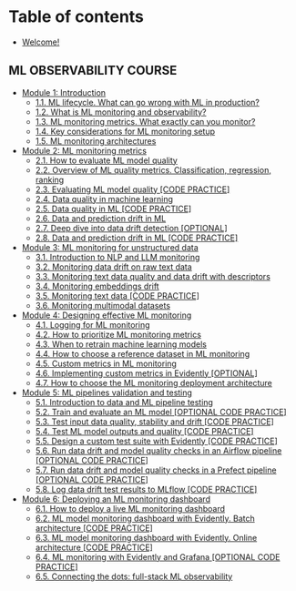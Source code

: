 # Table of contents

* [Welcome!](README.md)

## ML OBSERVABILITY COURSE

* [Module 1: Introduction](ml-observability-course/module-1-introduction/readme.md)
  * [1.1. ML lifecycle. What can go wrong with ML in production?](ml-observability-course/module-1-introduction/ml-lifecycle.md)
  * [1.2. What is ML monitoring and observability?](ml-observability-course/module-1-introduction/ml-monitoring-observability.md)
  * [1.3. ML monitoring metrics. What exactly can you monitor?](ml-observability-course/module-1-introduction/ml-monitoring-metrics.md)  
  * [1.4. Key considerations for ML monitoring setup](ml-observability-course/module-1-introduction/ml-monitoring-setup.md)
  * [1.5. ML monitoring architectures](ml-observability-course/module-1-introduction/ml-monitoring-architectures.md)
* [Module 2: ML monitoring metrics](ml-observability-course/module-2-ml-monitoring-metrics/readme.md)
  * [2.1. How to evaluate ML model quality](ml-observability-course/module-2-ml-monitoring-metrics/evaluate-ml-model-quality.md)
  * [2.2. Overview of ML quality metrics. Classification, regression, ranking](ml-observability-course/module-2-ml-monitoring-metrics/ml-quality-metrics-classification-regression-ranking.md)
  * [2.3. Evaluating ML model quality [CODE PRACTICE]](ml-observability-course/module-2-ml-monitoring-metrics/ml-model-quality-code-practice.md)
  * [2.4. Data quality in machine learning](ml-observability-course/module-2-ml-monitoring-metrics/data-quality-in-ml.md)
  * [2.5. Data quality in ML [CODE PRACTICE]](ml-observability-course/module-2-ml-monitoring-metrics/data-quality-code-practice.md)
  * [2.6. Data and prediction drift in ML](ml-observability-course/module-2-ml-monitoring-metrics/data-prediction-drift-in-ml.md)
  * [2.7. Deep dive into data drift detection [OPTIONAL]](ml-observability-course/module-2-ml-monitoring-metrics/data-drift-deep-dive.md)
  * [2.8. Data and prediction drift in ML [CODE PRACTICE]](ml-observability-course/module-2-ml-monitoring-metrics/data-prediction-drift-code-practice.md)
* [Module 3: ML monitoring for unstructured data](ml-observability-course/module-3-ml-monitoring-for-unstructured-data/readme.md)
  * [3.1. Introduction to NLP and LLM monitoring](ml-observability-course/module-3-ml-monitoring-for-unstructured-data/introduction-nlp-llm-monitoring.md)
  * [3.2. Monitoring data drift on raw text data](ml-observability-course/module-3-ml-monitoring-for-unstructured-data/monitoring-data-drift-on-raw-text-data.md)
  * [3.3. Monitoring text data quality and data drift with descriptors](ml-observability-course/module-3-ml-monitoring-for-unstructured-data/monitoring-data-drift-with-descriptors.md)
  * [3.4. Monitoring embeddings drift](ml-observability-course/module-3-ml-monitoring-for-unstructured-data/monitoring-embeddings-drift.md)
  * [3.5. Monitoring text data [CODE PRACTICE]](ml-observability-course/module-3-ml-monitoring-for-unstructured-data/monitoring-text-data-code-practice.md)
  * [3.6. Monitoring multimodal datasets](ml-observability-course/module-3-ml-monitoring-for-unstructured-data/monitoring-multimodal-datasets.md)
* [Module 4: Designing effective ML monitoring](ml-observability-course/module-4-designing-effective-ml-monitoring/readme.md)
  * [4.1. Logging for ML monitoring](ml-observability-course/module-4-designing-effective-ml-monitoring/logging-ml-monitoring.md)
  * [4.2. How to prioritize ML monitoring metrics](ml-observability-course/module-4-designing-effective-ml-monitoring/how-to-prioritize-monitoring-metrics.md)
  * [4.3. When to retrain machine learning models](ml-observability-course/module-4-designing-effective-ml-monitoring/when-to-retrain-ml-models.md)
  * [4.4. How to choose a reference dataset in ML monitoring](ml-observability-course/module-4-designing-effective-ml-monitoring/how-to-choose-reference-dataset-ml-monitoring.md)
  * [4.5. Custom metrics in ML monitoring](ml-observability-course/module-4-designing-effective-ml-monitoring/custom-metrics-ml-monitoring.md)
  * [4.6. Implementing custom metrics in Evidently [OPTIONAL]](ml-observability-course/module-4-designing-effective-ml-monitoring/custom-metrics-evidently-code-practice.md)
  * [4.7. How to choose the ML monitoring deployment architecture](ml-observability-course/module-4-designing-effective-ml-monitoring/choosing-ml-monitoring-deployment-architecture.md)
* [Module 5: ML pipelines validation and testing](ml-observability-course/module-5-ml-pipelines-validation-and-testing/readme.md)
  * [5.1. Introduction to data and ML pipeline testing](ml-observability-course/module-5-ml-pipelines-validation-and-testing/introduction-data-ml-pipeline-testing.md)
  * [5.2. Train and evaluate an ML model [OPTIONAL CODE PRACTICE]](ml-observability-course/module-5-ml-pipelines-validation-and-testing/train-evaluate-ml-model-code-practice.md)
  * [5.3. Test input data quality, stability and drift [CODE PRACTICE]](ml-observability-course/module-5-ml-pipelines-validation-and-testing/test-input-data-quality-stability-drift-code-practice.md)
  * [5.4. Test ML model outputs and quality [CODE PRACTICE]](ml-observability-course/module-5-ml-pipelines-validation-and-testing/test-ml-model-outputs-quality-code-practice.md)
  * [5.5. Design a custom test suite with Evidently [CODE PRACTICE]](ml-observability-course/module-5-ml-pipelines-validation-and-testing/design-custom-test-suite-evidently-code-practice.md)
  * [5.6. Run data drift and model quality checks in an Airflow pipeline [OPTIONAL CODE PRACTICE]](ml-observability-course/module-5-ml-pipelines-validation-and-testing/data-drift-model-quality-checks-airflow-code-practice.md)
  * [5.7. Run data drift and model quality checks in a Prefect pipeline [OPTIONAL CODE PRACTICE]](ml-observability-course/module-5-ml-pipelines-validation-and-testing/data-drift-model-quality-checks-prefect-code-practice.md)
  * [5.8. Log data drift test results to MLflow [CODE PRACTICE]](ml-observability-course/module-5-ml-pipelines-validation-and-testing/log-data-drift-test-results-mlflow-code-practice.md)
* [Module 6: Deploying an ML monitoring dashboard](ml-observability-course/module-6-deploying-an-ml-monitoring-dashboard/readme.md)
  * [6.1. How to deploy a live ML monitoring dashboard](ml-observability-course/module-6-deploying-an-ml-monitoring-dashboard/how-deploy-ml-monitoring-dashboard.md)
  * [6.2. ML model monitoring dashboard with Evidently. Batch architecture [CODE PRACTICE]](ml-observability-course/module-6-deploying-an-ml-monitoring-dashboard/batch-ml-monitoring-dashboard-code-practice.md)
  * [6.3. ML model monitoring dashboard with Evidently. Online architecture [CODE PRACTICE]](ml-observability-course/module-6-deploying-an-ml-monitoring-dashboard/online-ml-monitoring-dashboard-code-practice.md)
  * [6.4. ML monitoring with Evidently and Grafana [OPTIONAL CODE PRACTICE]](ml-observability-course/module-6-deploying-an-ml-monitoring-dashboard/ml-monitoring-evidently-grafana-code-practice.md)
  * [6.5. Connecting the dots: full-stack ML observability](ml-observability-course/module-6-deploying-an-ml-monitoring-dashboard/full-stack-ml-observability.md)
